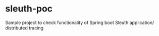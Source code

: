 # sleuth-poc
Sample project to check functionality of Spring boot Sleuth application/ distributed tracing
